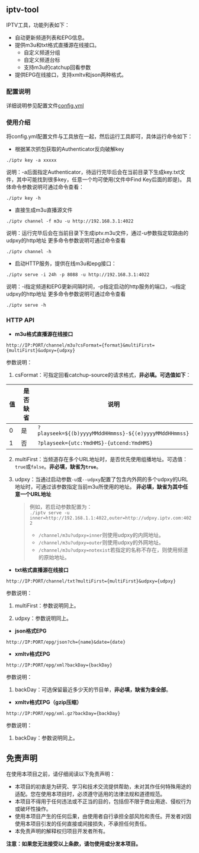 ## iptv-tool

IPTV工具，功能列表如下：

* 自动更新频道列表和EPG信息。
* 提供m3u和txt格式直播源在线接口。
    * 自定义频道分组
    * 自定义频道台标
    * 支持m3u的catchup回看参数
* 提供EPG在线接口，支持xmltv和json两种格式。

### 配置说明

详细说明参见配置文件[config.yml](config.yml)

### 使用介绍

将config.yml配置文件与工具放在一起，然后运行工具即可，具体运行命令如下：

* 根据某次抓包获取的Authenticator反向破解key

```
./iptv key -a xxxxx
```

说明：-a后面指定Authenticator，待运行完毕后会在当前目录下生成key.txt文件，其中可能找到很多key，任意一个均可使用(文件中Find
Key后面的即是)。
具体命令参数说明可通过命令查看：

```
./iptv key -h
```

* 直接生成m3u直播源文件

```
./iptv channel -f m3u -u http://192.168.3.1:4022
```

说明：运行完毕后会在当前目录下生成iptv.m3u文件，通过-u参数指定软路由的udpxy的http地址
更多命令参数说明可通过命令查看

```
./iptv channel -h
```

* 启动HTTP服务，提供在线m3u和epg接口：

```
./iptv serve -i 24h -p 8088 -u http://192.168.3.1:4022
```

说明：-i指定频道和EPG更新间隔时间，-p指定启动的http服务的端口，-u指定udpxy的http地址
更多命令参数说明可通过命令查看

```
./iptv serve -h
```

### HTTP API

* **m3u格式直播源在线接口**

```
http://IP:PORT/channel/m3u?csFormat={format}&multiFirst={multiFirst}&udpxy={udpxy}
```

参数说明：

1. csFormat：可指定回看catchup-source的请求格式，**非必填。可选值如下**：

| 值 | 是否缺省 | 说明                                                    |
|---|------|-------------------------------------------------------|
| 0 | 是    | `?playseek=${(b)yyyyMMddHHmmss}-${(e)yyyyMMddHHmmss}` |
| 1 | 否    | `?playseek={utc:YmdHMS}-{utcend:YmdHMS}`              |

2. multiFirst：当频道存在多个URL地址时，是否优先使用组播地址。可选值：`true`或`false`。**非必填，缺省为`true`**。

3. udpxy：当通过启动参数`-u`或`--udpxy`配置了包含内外网的多个udpxy的URL地址时，可通过该参数指定当前m3u所使用的地址。
   **非必填，缺省为其中任意一个URL地址**<br/>

   > 例如，若启动参数配置为：<br/>
   > `./iptv serve -u inner=http://192.168.1.1:4022,outer=http://udpxy.iptv.com:4022`
   > * `/channel/m3u?udpxy=inner`则使用udpxy的内网地址。
   > * `/channel/m3u?udpxy=outer`则使用udpxy的外网地址。
   > * `/channel/m3u?udpxy=notexist`若指定的名称不存在，则使用频道的原始地址。

* **txt格式直播源在线接口**

```
http://IP:PORT/channel/txt?multiFirst={multiFirst}&udpxy={udpxy}
```

参数说明：

1. multiFirst：参数说明同上。

2. udpxy：参数说明同上。

* **json格式EPG**

```
http://IP:PORT/epg/json?ch={name}&date={date}
```  

* **xmltv格式EPG**

```
http://IP:PORT/epg/xml?backDay={backDay}
```  

参数说明：

1. backDay：可选保留最近多少天的节目单，**非必填，缺省为查全部**。

* **xmltv格式EPG（gzip压缩）**

```
http://IP:PORT/epg/xml.gz?backDay={backDay}
```  

参数说明：

1. backDay：参数说明同上。

## 免责声明

在使用本项目之前，请仔细阅读以下免责声明：

* 本项目的初衷是为研究、学习和技术交流提供帮助，未对其作任何特殊用途的适配。您在使用本项目时，必须遵守适用的法律法规和道德规范。
* 本项目不得用于任何违法或不正当的目的，包括但不限于商业用途、侵权行为或破坏性操作。
* 使用本项目产生的任何后果，由使用者自行承担全部风险和责任。开发者对因使用本项目引发的任何直接或间接损失，不承担任何责任。
* 本免责声明的解释权归项目开发者所有。

**注意：如果您无法接受以上条款，请勿使用或分发本项目。**